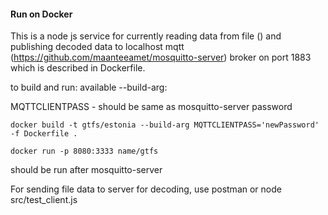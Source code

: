 #### Run on Docker

This is a node js service for currently reading data from file () and publishing decoded data to localhost mqtt (https://github.com/maanteeamet/mosquitto-server) broker on port 1883 which is described in Dockerfile.

to build and run: available --build-arg:

MQTTCLIENTPASS - should be same as mosquitto-server password

`docker build -t gtfs/estonia --build-arg MQTTCLIENTPASS='newPassword' -f Dockerfile .`

`docker run -p 8080:3333 name/gtfs`

should be run after mosquitto-server

For sending file data to server for decoding, use postman or node src/test_client.js